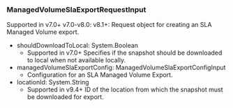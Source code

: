 ### ManagedVolumeSlaExportRequestInput
Supported in v7.0+
v7.0-v8.0:
v8.1+: Request object for creating an SLA Managed Volume export.

- shouldDownloadToLocal: System.Boolean
  - Supported in v7.0+
Specifies if the snapshot should be downloaded to local when not available locally.
- managedVolumeSlaExportConfig: ManagedVolumeSlaExportConfigInput
  - Configuration for an SLA Managed Volume Export.
- locationId: System.String
  - Supported in v9.4+
ID of the location from which the snapshot must be downloaded for export.
